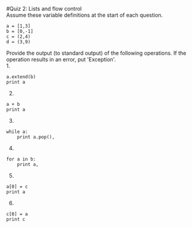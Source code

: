 #Quiz 2: Lists and flow control  
Assume these variable definitions at the start of each question.  
```
a = [1,3]
b = [0,-1]
c = (2,4)
d = (3,9)
```

Provide the output (to standard output) of the following operations. If the operation results in an error, put 'Exception'.  
1.
```
a.extend(b)
print a  
```


2.
```
a + b
print a
```


3.
```
while a:
    print a.pop(),
```  


4.
```
for a in b:
    print a,
```  


5.
```
a[0] = c
print a
```  


6.
```
c[0] = a
print c
```  



